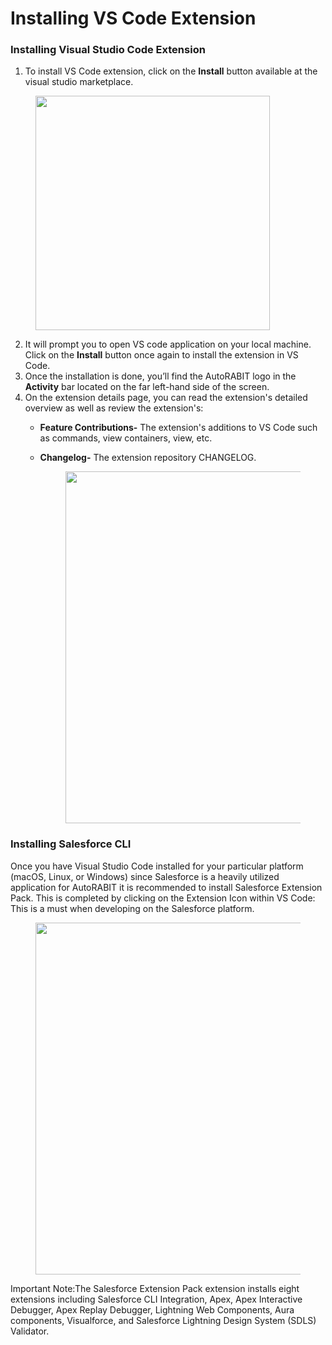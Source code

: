 # Installing VS Code Extension

### Installing Visual Studio Code Extension <a href="#installing-visual-studio-code-extension" id="installing-visual-studio-code-extension"></a>

1. To install VS Code extension, click on the **Install** button available at the visual studio marketplace.

<figure><img src="https://cdn.document360.io/8711f4e7-c040-4616-aac9-d947f87e4619/Images/Documentation/image-681.png" alt="" width="375"><figcaption></figcaption></figure>

2. It will prompt you to open VS code application on your local machine. Click on the **Install** button once again to install the extension in VS Code.&#x20;
3. Once the installation is done, you’ll find the AutoRABIT logo in the **Activity** bar located on the far left-hand side of the screen.
4. On the extension details page, you can read the extension's detailed overview as well as review the extension's:
   * **Feature Contributions-** The extension's additions to VS Code such as commands, view containers, view, etc.
   *   **Changelog-** The extension repository CHANGELOG.

       <figure><img src="https://cdn.document360.io/8711f4e7-c040-4616-aac9-d947f87e4619/Images/Documentation/image-998(1).png" alt="" width="563"><figcaption></figcaption></figure>

### Installing Salesforce CLI <a href="#installing-salesforce-cli" id="installing-salesforce-cli"></a>

Once you have Visual Studio Code installed for your particular platform (macOS, Linux, or Windows) since Salesforce is a heavily utilized application for AutoRABIT it is recommended to install Salesforce Extension Pack. This is completed by clicking on the Extension Icon within VS Code: This is a must when developing on the Salesforce platform.

<figure><img src="https://cdn.document360.io/8711f4e7-c040-4616-aac9-d947f87e4619/Images/Documentation/image-1624076274583.png" alt="" width="563"><figcaption></figcaption></figure>

Important Note:The Salesforce Extension Pack extension installs eight extensions including Salesforce CLI Integration, Apex, Apex Interactive Debugger, Apex Replay Debugger, Lightning Web Components, Aura components, Visualforce, and Salesforce Lightning Design System (SDLS) Validator.
